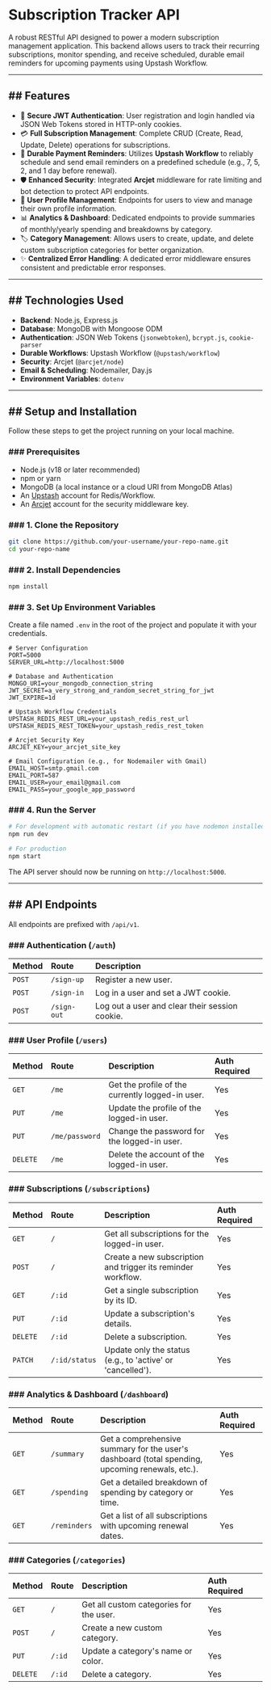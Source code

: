 # Subscription Tracker API

   

A robust RESTful API designed to power a modern subscription management application. This backend allows users to track their recurring subscriptions, monitor spending, and receive scheduled, durable email reminders for upcoming payments using Upstash Workflow.

-----

## \#\# Features

  * 🔐 **Secure JWT Authentication**: User registration and login handled via JSON Web Tokens stored in HTTP-only cookies.
  * 💳 **Full Subscription Management**: Complete CRUD (Create, Read, Update, Delete) operations for subscriptions.
  * 🔔 **Durable Payment Reminders**: Utilizes **Upstash Workflow** to reliably schedule and send email reminders on a predefined schedule (e.g., 7, 5, 2, and 1 day before renewal).
  * 🛡️ **Enhanced Security**: Integrated **Arcjet** middleware for rate limiting and bot detection to protect API endpoints.
  * 👤 **User Profile Management**: Endpoints for users to view and manage their own profile information.
  * 📊 **Analytics & Dashboard**: Dedicated endpoints to provide summaries of monthly/yearly spending and breakdowns by category.
  * 🏷️ **Category Management**: Allows users to create, update, and delete custom subscription categories for better organization.
  * ✨ **Centralized Error Handling**: A dedicated error middleware ensures consistent and predictable error responses.

-----

## \#\# Technologies Used

  * **Backend**: Node.js, Express.js
  * **Database**: MongoDB with Mongoose ODM
  * **Authentication**: JSON Web Tokens (`jsonwebtoken`), `bcrypt.js`, `cookie-parser`
  * **Durable Workflows**: Upstash Workflow (`@upstash/workflow`)
  * **Security**: Arcjet (`@arcjet/node`)
  * **Email & Scheduling**: Nodemailer, Day.js
  * **Environment Variables**: `dotenv`

-----

## \#\# Setup and Installation

Follow these steps to get the project running on your local machine.

### \#\#\# Prerequisites

  * Node.js (v18 or later recommended)
  * npm or yarn
  * MongoDB (a local instance or a cloud URI from MongoDB Atlas)
  * An [Upstash](https://upstash.com/) account for Redis/Workflow.
  * An [Arcjet](https://arcjet.com/) account for the security middleware key.

### \#\#\# 1. Clone the Repository

```bash
git clone https://github.com/your-username/your-repo-name.git
cd your-repo-name
```

### \#\#\# 2. Install Dependencies

```bash
npm install
```

### \#\#\# 3. Set Up Environment Variables

Create a file named `.env` in the root of the project and populate it with your credentials.

```env
# Server Configuration
PORT=5000
SERVER_URL=http://localhost:5000

# Database and Authentication
MONGO_URI=your_mongodb_connection_string
JWT_SECRET=a_very_strong_and_random_secret_string_for_jwt
JWT_EXPIRE=1d

# Upstash Workflow Credentials
UPSTASH_REDIS_REST_URL=your_upstash_redis_rest_url
UPSTASH_REDIS_REST_TOKEN=your_upstash_redis_rest_token

# Arcjet Security Key
ARCJET_KEY=your_arcjet_site_key

# Email Configuration (e.g., for Nodemailer with Gmail)
EMAIL_HOST=smtp.gmail.com
EMAIL_PORT=587
EMAIL_USER=your_email@gmail.com
EMAIL_PASS=your_google_app_password
```

### \#\#\# 4. Run the Server

```bash
# For development with automatic restart (if you have nodemon installed)
npm run dev

# For production
npm start
```

The API server should now be running on `http://localhost:5000`.

-----

## \#\# API Endpoints

All endpoints are prefixed with `/api/v1`.

### \#\#\# Authentication (`/auth`)

| Method | Route | Description |
| :--- | :--- | :--- |
| `POST` | `/sign-up` | Register a new user. |
| `POST` | `/sign-in` | Log in a user and set a JWT cookie. |
| `POST` | `/sign-out` | Log out a user and clear their session cookie. |

### \#\#\# User Profile (`/users`)

| Method | Route | Description | Auth Required |
| :--- | :--- | :--- | :--- |
| `GET` | `/me` | Get the profile of the currently logged-in user. | Yes |
| `PUT` | `/me` | Update the profile of the logged-in user. | Yes |
| `PUT` | `/me/password`| Change the password for the logged-in user. | Yes |
| `DELETE`| `/me` | Delete the account of the logged-in user. | Yes |

### \#\#\# Subscriptions (`/subscriptions`)

| Method | Route | Description | Auth Required |
| :--- | :--- | :--- | :--- |
| `GET` | `/` | Get all subscriptions for the logged-in user. | Yes |
| `POST` | `/` | Create a new subscription and trigger its reminder workflow. | Yes |
| `GET` | `/:id` | Get a single subscription by its ID. | Yes |
| `PUT` | `/:id` | Update a subscription's details. | Yes |
| `DELETE`| `/:id` | Delete a subscription. | Yes |
| `PATCH` | `/:id/status`| Update only the status (e.g., to 'active' or 'cancelled').| Yes |

### \#\#\# Analytics & Dashboard (`/dashboard`)

| Method | Route | Description | Auth Required |
| :--- | :--- | :--- | :--- |
| `GET` | `/summary` | Get a comprehensive summary for the user's dashboard (total spending, upcoming renewals, etc.). | Yes |
| `GET` | `/spending`| Get a detailed breakdown of spending by category or time. | Yes |
| `GET` | `/reminders` | Get a list of all subscriptions with upcoming renewal dates. | Yes |

### \#\#\# Categories (`/categories`)

| Method | Route | Description | Auth Required |
| :--- | :--- | :--- | :--- |
| `GET` | `/` | Get all custom categories for the user. | Yes |
| `POST` | `/` | Create a new custom category. | Yes |
| `PUT` | `/:id` | Update a category's name or color. | Yes |
| `DELETE`| `/:id` | Delete a category. | Yes |
